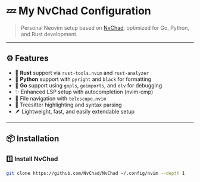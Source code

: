 # 💤 My NvChad Configuration

> Personal Neovim setup based on [NvChad](https://github.com/NvChad/NvChad), optimized for Go, Python, and Rust development.

---

## ⚙️ Features

- 🦀 **Rust** support via `rust-tools.nvim` and `rust-analyzer`
- 🐍 **Python** support with `pyright` and `black` for formatting
- 🐹 **Go** support using `gopls`, `goimports`, and `dlv` for debugging
- ✨ Enhanced LSP setup with autocompletion (nvim-cmp)
- 🧭 File navigation with `telescope.nvim`
- 🎨 Treesitter highlighting and syntax parsing
- 🪶 Lightweight, fast, and easily extendable setup

---

## 📦 Installation

### 1️⃣ Install NvChad
```bash
git clone https://github.com/NvChad/NvChad ~/.config/nvim --depth 1


